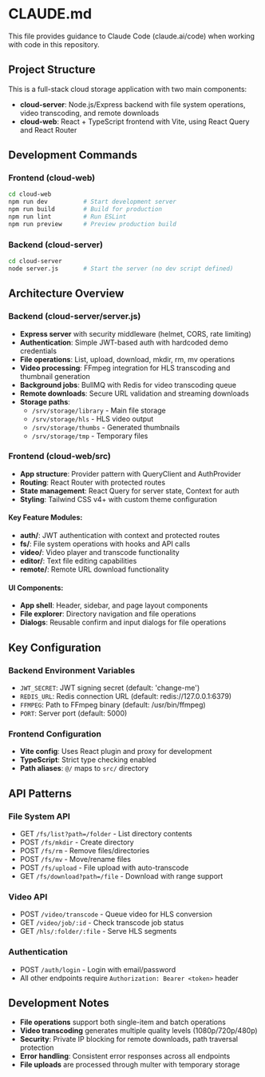 # CLAUDE.md

This file provides guidance to Claude Code (claude.ai/code) when working with code in this repository.

## Project Structure

This is a full-stack cloud storage application with two main components:

- **cloud-server**: Node.js/Express backend with file system operations, video transcoding, and remote downloads
- **cloud-web**: React + TypeScript frontend with Vite, using React Query and React Router

## Development Commands

### Frontend (cloud-web)
```bash
cd cloud-web
npm run dev          # Start development server
npm run build        # Build for production
npm run lint         # Run ESLint
npm run preview      # Preview production build
```

### Backend (cloud-server)
```bash
cd cloud-server
node server.js       # Start the server (no dev script defined)
```

## Architecture Overview

### Backend (cloud-server/server.js)
- **Express server** with security middleware (helmet, CORS, rate limiting)
- **Authentication**: Simple JWT-based auth with hardcoded demo credentials
- **File operations**: List, upload, download, mkdir, rm, mv operations
- **Video processing**: FFmpeg integration for HLS transcoding and thumbnail generation
- **Background jobs**: BullMQ with Redis for video transcoding queue
- **Remote downloads**: Secure URL validation and streaming downloads
- **Storage paths**:
  - `/srv/storage/library` - Main file storage
  - `/srv/storage/hls` - HLS video output
  - `/srv/storage/thumbs` - Generated thumbnails
  - `/srv/storage/tmp` - Temporary files

### Frontend (cloud-web/src)
- **App structure**: Provider pattern with QueryClient and AuthProvider
- **Routing**: React Router with protected routes
- **State management**: React Query for server state, Context for auth
- **Styling**: Tailwind CSS v4+ with custom theme configuration

#### Key Feature Modules:
- **auth/**: JWT authentication with context and protected routes
- **fs/**: File system operations with hooks and API calls
- **video/**: Video player and transcode functionality
- **editor/**: Text file editing capabilities
- **remote/**: Remote URL download functionality

#### UI Components:
- **App shell**: Header, sidebar, and page layout components
- **File explorer**: Directory navigation and file operations
- **Dialogs**: Reusable confirm and input dialogs for file operations

## Key Configuration

### Backend Environment Variables
- `JWT_SECRET`: JWT signing secret (default: 'change-me')
- `REDIS_URL`: Redis connection URL (default: redis://127.0.0.1:6379)
- `FFMPEG`: Path to FFmpeg binary (default: /usr/bin/ffmpeg)
- `PORT`: Server port (default: 5000)

### Frontend Configuration
- **Vite config**: Uses React plugin and proxy for development
- **TypeScript**: Strict type checking enabled
- **Path aliases**: `@/` maps to `src/` directory

## API Patterns

### File System API
- GET `/fs/list?path=/folder` - List directory contents
- POST `/fs/mkdir` - Create directory
- POST `/fs/rm` - Remove files/directories
- POST `/fs/mv` - Move/rename files
- POST `/fs/upload` - File upload with auto-transcode
- GET `/fs/download?path=/file` - Download with range support

### Video API
- POST `/video/transcode` - Queue video for HLS conversion
- GET `/video/job/:id` - Check transcode job status
- GET `/hls/:folder/:file` - Serve HLS segments

### Authentication
- POST `/auth/login` - Login with email/password
- All other endpoints require `Authorization: Bearer <token>` header

## Development Notes

- **File operations** support both single-item and batch operations
- **Video transcoding** generates multiple quality levels (1080p/720p/480p)
- **Security**: Private IP blocking for remote downloads, path traversal protection
- **Error handling**: Consistent error responses across all endpoints
- **File uploads** are processed through multer with temporary storage